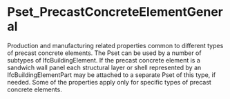 # Pset_PrecastConcreteElementGeneral

Production and manufacturing related properties common to different types of precast concrete elements. The Pset can be used by a number of subtypes of IfcBuildingElement. If the precast concrete element is a sandwich wall panel each structural layer or shell represented by an IfcBuildingElementPart may be attached to a separate Pset of this type, if needed. Some of the properties apply only for specific types of precast concrete elements.
